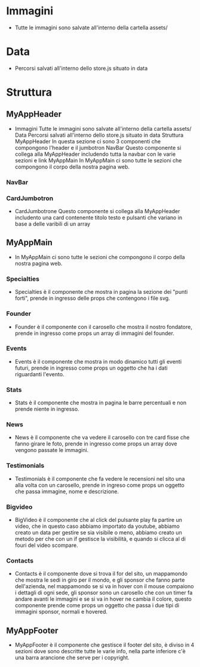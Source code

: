 # Immagini
- Tutte le immagini sono salvate all'interno della cartella assets/

# Data
- Percorsi salvati all'interno dello store.js situato in data

# Struttura

## MyAppHeader
- Immagini Tutte le immagini sono salvate all'interno della cartella assets/ Data Percorsi salvati all'interno dello store.js situato in data Struttura MyAppHeader In questa sezione ci sono 3 componenti che compongono l'header e il jumbotron NavBar Questo componente si collega alla MyAppHeader includendo tutta la navbar con le varie sezioni e link MyAppMain In MyAppMain ci sono tutte le sezioni che compongono il corpo della nostra pagina web.
### NavBar
### CardJumbotron
- CardJumbotrone Questo componente si collega alla MyAppHeader includento una card contenente titolo testo e pulsanti che variano in base a delle varibili di un array

## MyAppMain
- In MyAppMain ci sono tutte le sezioni che compongono il corpo della nostra pagina web.
### Specialties
- Specialties è il componente che mostra in pagina la sezione dei "punti forti",
prende in ingresso delle props che contengono i file svg.
### Founder
- Founder è il componente con il carosello che mostra il nostro fondatore, prende in ingresso come props un array di immagini del founder.
### Events
- Events è il componente che mostra in modo dinamico tutti gli eventi futuri, prende in ingresso come props un oggetto che ha i dati riguardanti l'evento.
### Stats
- Stats è il componente che mostra in pagina le barre percentuali e non prende niente in ingresso.
### News
- News è il componente che va vedere il carosello con tre card fisse che fanno girare le foto, prende in ingresso come props un array dove vengono passate le immagini.
### Testimonials
- Testimonials è il componente che fa vedere le recensioni nel sito una alla volta con un carosello, prende in ingreso come props un oggetto che passa immagine, nome e descrizione.
### Bigvideo
- BigVideo è il componente che al click del pulsante play fa partire un video, che in questo caso abbiamo importato da youtube, abbiamo creato un data per gestire se sia visibile o meno, abbiamo creato un metodo per che con un if gestisce la visibilità, e quando si clicca al di fouri del video scompare.
### Contacts
- Contacts è il componente dove si trova il for del sito, un mappamondo che mostra le sedi in giro per il mondo, e gli sponsor che fanno parte dell'azienda, nel mappamondo se si va in hover con il mouse compaiono i dettagli di ogni sede, gli sponsor sono un carosello che con un timer fa andare avanti le immagini e se si va in hover ne cambia il colore, questo componente prende come props un oggetto che passa i due tipi di immagini sponsor, normali e hovered.
## MyAppFooter
- MyAppFooter è il componente che gestisce il footer del sito, è diviso in 4 sezioni dove sono descritte tutte le varie info, nella parte inferiore c'è una barra arancione che serve per i copyright.